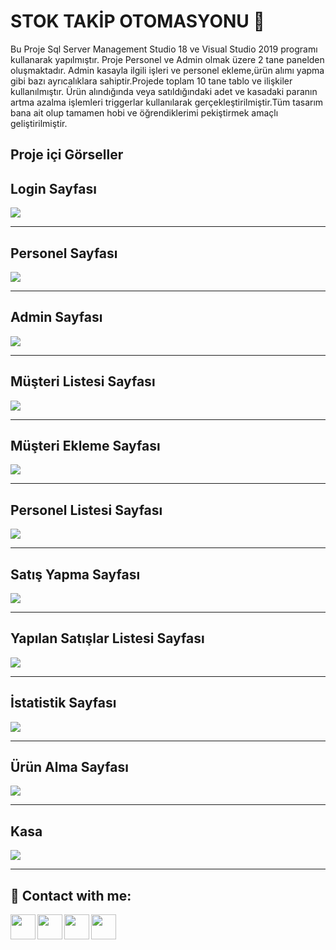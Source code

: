 
# STOK TAKİP OTOMASYONU 🧿

Bu Proje Sql Server Management Studio 18 ve Visual Studio 2019 programı kullanarak yapılmıştır. Proje Personel ve Admin olmak üzere 2 tane panelden oluşmaktadır. Admin kasayla ilgili işleri ve personel ekleme,ürün alımı yapma gibi bazı ayrıcalıklara sahiptir.Projede toplam 10 tane tablo ve ilişkiler kullanılmıştır. Ürün alındığında veya satıldığındaki adet ve kasadaki paranın artma azalma işlemleri triggerlar kullanılarak gerçekleştirilmiştir.Tüm tasarım bana ait olup tamamen hobi  ve öğrendiklerimi pekiştirmek amaçlı geliştirilmiştir.

 ## Proje içi Görseller

## Login Sayfası
![](https://i.hizliresim.com/f4t37ye.jpg)


------------

## Personel Sayfası
![](https://i.hizliresim.com/tijj6tb.jpg)

------------

## Admin Sayfası
![](https://i.hizliresim.com/i8vxrz0.jpg)

------------


## Müşteri Listesi Sayfası
![](https://i.hizliresim.com/65csbk0.jpg)


------------
## Müşteri Ekleme Sayfası
![](https://i.hizliresim.com/2rgzs74.jpg)

------------
## Personel Listesi Sayfası
![](https://i.hizliresim.com/3jx4k0v.jpg)

------------

## Satış Yapma Sayfası
![](https://i.hizliresim.com/agudiwa.jpg)

------------
## Yapılan Satışlar Listesi Sayfası
![](https://i.hizliresim.com/aowi2gz.jpg)

------------
## İstatistik Sayfası
![](https://i.hizliresim.com/2q9vim6.jpg)

------------
## Ürün Alma Sayfası
![](https://i.hizliresim.com/eo5h70j.jpg)

------------
## Kasa
![](https://i.hizliresim.com/hp1t4bm.jpg)

------------




## 🔗 Contact with me:

[<img  align="left" width="40" src="https://i.hizliresim.com/exri7bb.png"  />][instagram]
[<img  align="left" width="40" src="https://i.hizliresim.com/f1rgvb3.png"  />][twitter]
[<img align="left"  width="40" src="https://i.hizliresim.com/3hvivrs.png"  />][linkedin]
[<img  align="left" width="40" src="https://i.hizliresim.com/9nz06zq.png"  />][gmail]

[instagram]: https://www.instagram.com/ugurfurkan64/
[twitter]: https://twitter.com/Furkanugur64
[linkedin]: https://www.linkedin.com/in/furkan-ugur64/
[gmail]: mailto:furkanugur64@gmail.com



